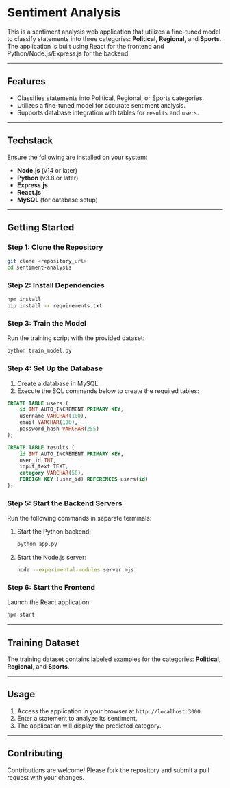 # Sentiment Analysis

This is a sentiment analysis web application that utilizes a fine-tuned model to classify statements into three categories: **Political**, **Regional**, and **Sports**. The application is built using React for the frontend and Python/Node.js/Express.js for the backend.

---

## Features
- Classifies statements into Political, Regional, or Sports categories.
- Utilizes a fine-tuned model for accurate sentiment analysis.
- Supports database integration with tables for `results` and `users`.

---

## Techstack
Ensure the following are installed on your system:
- **Node.js** (v14 or later)
- **Python** (v3.8 or later)
- **Express.js**
- **React.js**
- **MySQL** (for database setup)

---

## Getting Started

### Step 1: Clone the Repository
```bash
git clone <repository_url>
cd sentiment-analysis
```

### Step 2: Install Dependencies
```bash
npm install
pip install -r requirements.txt
```

### Step 3: Train the Model
Run the training script with the provided dataset:
```bash
python train_model.py
```

### Step 4: Set Up the Database
1. Create a database in MySQL.
2. Execute the SQL commands below to create the required tables:
```sql
CREATE TABLE users (
    id INT AUTO_INCREMENT PRIMARY KEY,
    username VARCHAR(100),
    email VARCHAR(100),
    password_hash VARCHAR(255)
);

CREATE TABLE results (
    id INT AUTO_INCREMENT PRIMARY KEY,
    user_id INT,
    input_text TEXT,
    category VARCHAR(50),
    FOREIGN KEY (user_id) REFERENCES users(id)
);
```

### Step 5: Start the Backend Servers
Run the following commands in separate terminals:

1. Start the Python backend:
   ```bash
   python app.py
   ```
2. Start the Node.js server:
   ```bash
   node --experimental-modules server.mjs
   ```

### Step 6: Start the Frontend
Launch the React application:
```bash
npm start
```

---

## Training Dataset
The training dataset contains labeled examples for the categories: **Political**, **Regional**, and **Sports**.

---

## Usage
1. Access the application in your browser at `http://localhost:3000`.
2. Enter a statement to analyze its sentiment.
3. The application will display the predicted category.

---

## Contributing
Contributions are welcome! Please fork the repository and submit a pull request with your changes.
